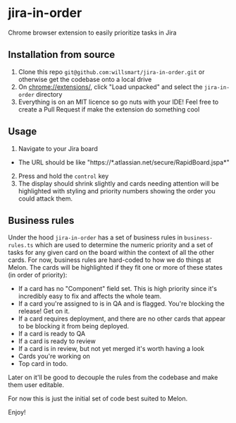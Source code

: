 # jira-in-order

Chrome browser extension to easily prioritize tasks in Jira

## Installation from source

1. Clone this repo `git@github.com:willsmart/jira-in-order.git` or otherwise get the codebase onto a local drive
2. On [chrome://extensions/](chrome://extensions/), click "Load unpacked" and select the `jira-in-order` directory
3. Everything is on an MIT licence so go nuts with your IDE! Feel free to create a Pull Request if make the extension do something cool

## Usage

1. Navigate to your Jira board

- The URL should be like "https://\*.atlassian.net/secure/RapidBoard.jspa\*"

2. Press and hold the `control` key
3. The display should shrink slightly and cards needing attention will be highlighted with styling and priority numbers showing the order you could attack them.

## Business rules

Under the hood `jira-in-order` has a set of business rules in `business-rules.ts` which are used to determine the numeric priority and a set of tasks for any given card on the board within the context of all the other cards.
For now, business rules are hard-coded to how we do things at Melon. The cards will be highlighted if they fit one or more of these states (in order of priority):

- If a card has no "Component" field set. This is high priority since it's incredibly easy to fix and affects the whole team.
- If a card you're assigned to is in QA and is flagged. You're blocking the release! Get on it.
- If a card requires deployment, and there are no other cards that appear to be blocking it from being deployed.
- If a card is ready to QA
- If a card is ready to review
- If a card is in review, but not yet merged it's worth having a look
- Cards you're working on
- Top card in todo.

Later on it'll be good to decouple the rules from the codebase and make them user editable.

For now this is just the initial set of code best suited to Melon.

Enjoy!
